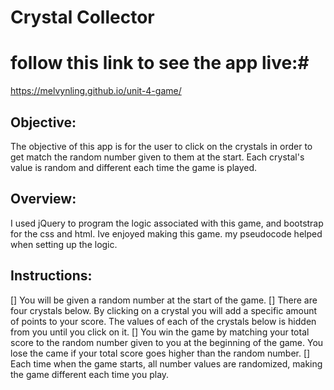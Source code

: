 # Crystal Collector
# follow this link to see the app live:#
https://melvynling.github.io/unit-4-game/

## Objective:

The objective of this app is for the user to click on the crystals in order to get match the random number given to them at the start. Each crystal's value is random and different each time the game is played. 

## Overview:

I used jQuery to program the logic associated with this game, and bootstrap for the css and html. 
Ive enjoyed making this game. my pseudocode helped when setting up the logic.

## Instructions:
[]
You will be given a random number at the start of the game. 
[]
There are four crystals below. By clicking on a crystal you will add a specific amount of points to your score. The values of each of the crystals below is hidden from you until you click on it. 
[]
You win the game by matching your total score to the random number given to you at the beginning of the game. You lose the came if your total score goes higher than the random number.
[]
Each time when the game starts, all number values are randomized, making the game different each time you play.



                                                        
